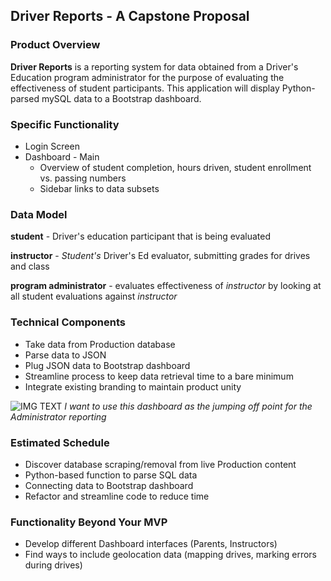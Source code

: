 ## Driver Reports - A Capstone Proposal



### Product Overview
**Driver Reports** is a reporting system for data obtained from a Driver's Education program administrator for the purpose of evaluating the effectiveness of student participants. This application will display Python-parsed mySQL data to a Bootstrap dashboard.

### Specific Functionality
* Login Screen
* Dashboard - Main 
	* Overview of student completion, hours driven, student enrollment vs. passing numbers
	* Sidebar links to data subsets 

### Data Model
**student** - Driver's education participant that is being evaluated

**instructor** - *Student's* Driver's Ed evaluator, submitting grades for drives and class

**program administrator** - evaluates effectiveness of *instructor* by looking at all student evaluations against *instructor*

### Technical Components
* Take data from Production database
* Parse data to JSON
* Plug JSON data to Bootstrap dashboard
* Streamline process to keep data retrieval time to a bare minimum
* Integrate existing branding to maintain product unity

![IMG TEXT](https://cdn.colorlib.com/wp/wp-content/uploads/sites/2/free-bootstrap-admin-dashboard-templates.jpg)
*I want to use this dashboard as the jumping off point for the Administrator reporting*

### Estimated Schedule
* Discover database scraping/removal from live Production content
* Python-based function to parse SQL data
* Connecting data to Bootstrap dashboard
* Refactor and streamline code to reduce time

### Functionality Beyond Your MVP
* Develop different Dashboard interfaces (Parents, Instructors)
* Find ways to include geolocation data (mapping drives, marking errors during drives)